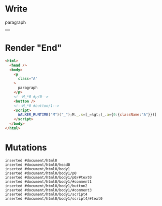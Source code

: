# Write
  <p class=A>paragraph</p><!--M_*0 #p/0--><button></button><!--M_*0 #button/1--><script>WALKER_RUNTIME("M")("_");M._.s=[_=>(_.a={0:{className:"A"}})];M._.e=[0,"packages/translator-tags/src/__tests__/fixtures/dynamic-tag-attr-signal/template.marko_0_className"];M._.d=1;M._.w()</script>


# Render "End"
```html
<html>
  <head />
  <body>
    <p
      class="A"
    >
      paragraph
    </p>
    <!--M_*0 #p/0-->
    <button />
    <!--M_*0 #button/1-->
    <script>
      WALKER_RUNTIME("M")("_");M._.s=[_=&gt;(_.a={0:{className:"A"}})];M._.e=[0,"packages/translator-tags/src/__tests__/fixtures/dynamic-tag-attr-signal/template.marko_0_className"];M._.d=1;M._.w()
    </script>
  </body>
</html>
```

# Mutations
```
inserted #document/html0
inserted #document/html0/head0
inserted #document/html0/body1
inserted #document/html0/body1/p0
inserted #document/html0/body1/p0/#text0
inserted #document/html0/body1/#comment1
inserted #document/html0/body1/button2
inserted #document/html0/body1/#comment3
inserted #document/html0/body1/script4
inserted #document/html0/body1/script4/#text0
```